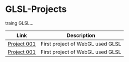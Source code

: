 # GLSL-Projects

traing GLSL...  

| Link | Description |
| - | - |
| [Project 001](https://jpnykw.github.io/GLSL-Projects/test2/index.html) | First project of WebGL used GLSL |
| [Project 001](https://jpnykw.github.io/GLSL-Projects/test3/index.html) | First project of WebGL used GLSL |
